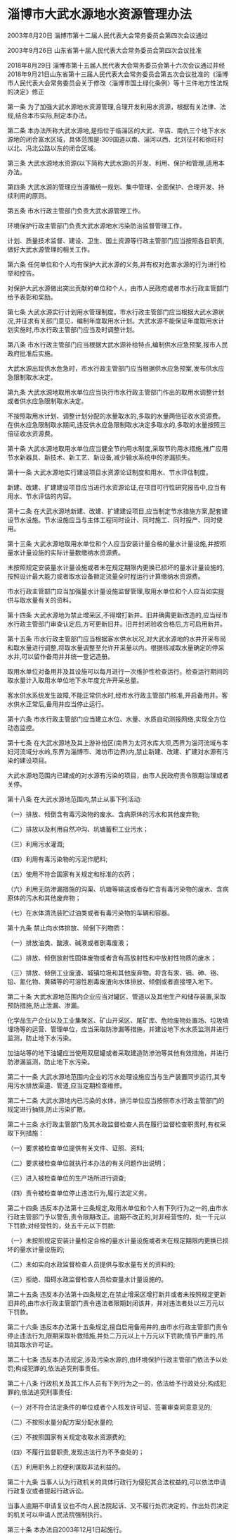 # 淄博市大武水源地水资源管理办法

2003年8月20日 淄博市第十二届人民代表大会常务委员会第四次会议通过

2003年9月26日 山东省第十届人民代表大会常务委员会第四次会议批准

2018年8月29日 淄博市第十五届人民代表大会常务委员会第十六次会议通过并经2018年9月21日山东省第十三届人民代表大会常务委员会第五次会议批准的《淄博市人民代表大会常务委员会关于修改〈淄博市国土绿化条例〉等十三件地方性法规的决定》修正



第一条 为了加强大武水源地水资源管理,合理开发利用水资源，根据有关法律、法规,结合本市实际,制定本办法。

第二条 本办法所称大武水源地,是指位于临淄区的大武、辛店、南仇三个地下水水源地的闭合富水区域，具体范围是:309国道以南、淄河以西、北刘征村和徐旺村以北、冯北公路以东的闭合区域。

第三条 大武水源地水资源(以下简称大武水源)的开发、利用、保护和管理,适用本办法。

第四条 大武水源的管理应当遵循统一规划、集中管理、全面保护、合理开发、持续利用的原则。

第五条 市水行政主管部门负责大武水源管理工作。

环境保护行政主管部门负责大武水源地水污染防治监督管理工作。

计划、质量技术监督、建设、卫生、国土资源等行政主管部门应当按照各自职责,做好大武水源管理的相关工作。

第六条 任何单位和个人均有保护大武水源的义务,并有权对危害水源的行为进行检举和控告。

对保护大武水源做出突出贡献的单位和个人，由市人民政府或者市水行政主管部门给予表彰和奖励。

第七条 大武水源实行计划用水管理制度。市水行政主管部门应当根据大武水源状况,并征求有关部门意见，编制年度取用水计划。大武水源不能保证年度取用水计划实施时,市水行政主管部门应当及时调整计划。

第八条 市水行政主管部门应当根据大武水源补给特点,编制供水应急预案,报市人民政府批准后实施。

大武水源出现供水危急时，市水行政主管部门应当根据供水应急预案,发布供水应急限制取水决定。

第九条 大武水源地取用水单位应当执行市水行政主管部门作出的取用水调整计划或者供水应急限制取水决定。

不按照取用水计划、调整计划分配的水量取水的,多取的水量两倍征收水资源费。在供水应急限制取水期间,违反供水应急限制取水决定多取水的,多取的水量按照三倍征收水资源费。

第十条 大武水源地取用水单位应当健全节约用水制度,采取节约用水措施,推广应用节水新器具、新技术、新工艺、新设备,减少输水系统中的渗漏损失。

第十一条 大武水源地实行建设项目水资源论证制度和用水、节水评估制度。

新建、改建、扩建建设项目应当进行水资源论证,在项目可行性研究报告中,应当有用水、节水评估的内容。

第十二条 在大武水源地新建、改建、扩建建设项目,应当制定节水措施方案,配套建设节水设施。节水设施应当与主体工程同时设计、同时施工、同时投产、同时使用。

第十三条 大武水源地取用水单位和个人应当安装计量合格的量水计量设施,并按照量水计量设施的实际计量数缴纳水资源费。

未按照规定安装量水计量设施或者未在规定期限内更换已损坏的量水计量设施的,按照设计最大能力或者取水设备额定流量全时程运行计算缴纳水资源费。

市水行政主管部门应当加强量水计量设施监督管理,取用水单位和个人应当如实提供与取水量有关的资料。

第十四条 大武水源地为禁止增采区,不得增打新井。旧井确需更新改造的,应当经市水行政主管部门审查认定后,方可更新旧井。旧井封闭验收合格后,方可启用新井。

第十五条 市水行政主管部门应当根据客水供水状况,对大武水源地的水井开采布局和取水量进行调整,将取水量调整至允许开采量以内。根据核减取水量确定的停采水井,可以留作备用井并统一登记造册。

取用水单位对备用井及其设施可以每月进行一次维护性检查运行。检查运行期间的取水量计入取用水单位地下水年度允许开采总量。

客水供水系统发生故障,不能正常供水时,经市水行政主管部门核准,开启备用井。客水供水正常后,备用井应当停止运行。

第十六条 市水行政主管部门应当建立水位、水量、水质自动测报网络,实现全方位动态监控。

第十七条 在大武水源地及其上游补给区(南界为太河水库大坝,西界为淄河流域与孝妇河流域分水岭,东界为淄博市、潍坊市边界)内,禁止新建、改建、扩建对水源有污染的建设项目。

大武水源地范围内已建成的对水源有污染的项目，由市人民政府责令限期治理或者关停。

第十八条 在大武水源地范围内,禁止从事下列活动:

（一）排放、倾倒含有毒污染物的废水、含病原体的污水和其他废弃物;

（二）排放以及利用自然冲沟、坑塘蓄积工业污水；

（三）利用污水灌溉;

（四）利用有毒污染物的污泥作肥料;

（五）使用不符合国家有关规定和标准的农药；

（六）利用无防渗漏措施的沟渠、坑塘等输送或者存贮含有毒污染物的废水、含病原体的污水和其他废弃物；

（七）在水体清洗装贮过油类或者有毒污染物的车辆和容器。

第十九条 禁止向水体排放、倾倒下列物质：

（一）排放油类、酸液、碱液或者剧毒废液；

（二）排放、倾倒放射性固体废物或者含有高放射性和中放射性物质的废水；

（三）排放、倾倒工业废渣、城镇垃圾和其他废弃物。将含有汞、镉、砷、铬、铅、氰化物、黄磷等的可溶性剧毒废渣向水体排放、倾倒或者直接埋入地下。

第二十条 大武水源地范围内企业应当对罐区、管道以及其他生产和储存装置,采取预防措施,防止泄漏、渗漏。

化学品生产企业以及工业集聚区、矿山开采区、尾矿库、危险废物处置场、垃圾填埋场等的运营、管理单位，应当采取防渗漏等措施，并建设地下水水质监测井进行监测，防止地下水污染。

加油站等的地下油罐应当使用双层罐或者采取建造防渗池等其他有效措施，并进行防渗漏监测，防止地下水污染。

第二十一条 大武水源地范围内企业的污水处理设施应当与生产装置同步运行,其专用污水排放渠道、管道,应当定期检查维修。

第二十二条 大武水源地内已污染的水体，排污单位应当按照市水行政主管部门的规定进行抽排,防止污染扩散。

第二十三条 水行政主管部门及其水政监督检查人员在履行监督检查职责时,有权采取下列措施：

（一）要求被检查单位提供有关文件、证照、资料;

（二）要求被检查单位就执行本办法的有关问题作出说明；

（三）进入被检查单位的生产场所进行调查;

（四）责令被检查单位停止违法行为,履行法定义务。

第二十四条 违反本办法第十三条规定,取用水单位和个人有下列行为之一的,由市水行政主管部门予以警告,责令限期改正。逾期不改正的,对非经营性的，处一千元以下罚款;对经营性的，处五千元以下罚款:

（一）未按照规定安装计量检定合格的量水计量设施或者未在规定期限内更换已损坏的量水计量设施的;

（二）未如实向水政监督检查人员提供与取水量有关的资料的;

（三）拒绝、阻碍水政监督检查人员检查量水计量设施的。

第二十五条 违反本办法第十四条规定,在禁止增采区增打新井或者未按照规定更新旧井的,由市水行政主管部门责令违法者限期封闭该井，并对违法者处以三万元以下罚款。

第二十六条 违反本办法第十五条规定,擅自启用备用井的,由市水行政主管部门责令停止违法行为,限期采取补救措施,并处二万元以上十万元以下罚款;情节严重的,吊销其取水许可证。

第二十七条 违反本办法规定,涉及污染水源的,由环境保护行政主管部门依法予以处罚;构成犯罪的,依法追究刑事责任。

第二十八条 行政机关及其工作人员有下列行为之一的，依法给予行政处分;构成犯罪的,依法追究刑事责任:

（一）对不符合法定条件的单位或者个人核发许可证、签署审查同意意见的;

（二）不按照水量分配方案分配水量的;

（三）不按照国家有关规定收取水资源费的;

（四）不履行监督职责,发现违法行为不予查处的；

（五）利用职务上的便利谋取非法利益的。

第二十九条 当事人认为行政机关的具体行政行为侵犯其合法权益的,可以依法申请行政复议或者提起行政诉讼。

当事人逾期不申请复议也不向人民法院起诉、又不履行处罚决定的，作出处罚决定的机关可以申请人民法院强制执行。

第三十条 本办法自2003年12月1日起施行。